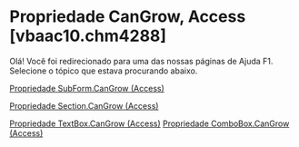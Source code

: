 
# Propriedade CanGrow, Access [vbaac10.chm4288]

Olá! Você foi redirecionado para uma das nossas páginas de Ajuda F1. Selecione o tópico que estava procurando abaixo.

[Propriedade SubForm.CanGrow (Access)](http://msdn.microsoft.com/library/d80f18b7-9b96-b01a-26a8-186607d3faa4%28Office.15%29.aspx)

[Propriedade Section.CanGrow (Access)](http://msdn.microsoft.com/library/ea3feebb-8193-2fc3-758b-533b65d0e5b0%28Office.15%29.aspx)

[Propriedade TextBox.CanGrow (Access)](http://msdn.microsoft.com/library/5e96e693-9e1a-1f1f-5d5d-672e6232c330%28Office.15%29.aspx)
[Propriedade ComboBox.CanGrow (Access)](http://msdn.microsoft.com/library/0abc0d9c-35dc-ea5f-dcb1-dbfe37b7a143%28Office.15%29.aspx)

